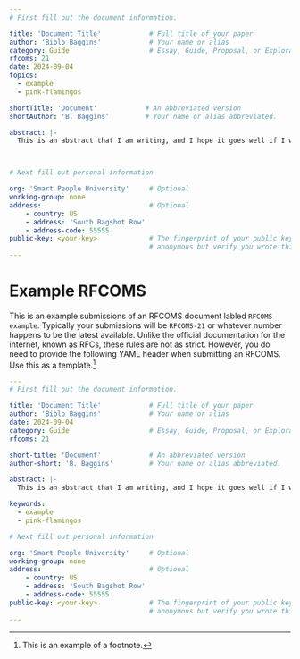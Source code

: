 ```yaml
---
# First fill out the document information.

title: 'Document Title'            # Full title of your paper
author: 'Biblo Baggins'            # Your name or alias
category: Guide                    # Essay, Guide, Proposal, or Exploratory
rfcoms: 21
date: 2024-09-04
topics:
  - example
  - pink-flamingos

shortTitle: 'Document'            # An abbreviated version
shortAuthor: 'B. Baggins'         # Your name or alias abbreviated.

abstract: |-
  This is an abstract that I am writing, and I hope it goes well if I write it out like this.



# Next fill out personal information

org: 'Smart People University'     # Optional
working-group: none
address:                           # Optional
    - country: US 
    - address: 'South Bagshot Row'
    - address-code: 55555
public-key: <your-key>             # The fingerprint of your public key if you wish to remain 
                                   # anonymous but verify you wrote this if someone asks.
---
```


# Example RFCOMS

This is an example submissions of an RFCOMS document labled `RFCOMS-example`. Typically your submissions will be `RFCOMS-21` or whatever number happens to be the latest available. Unlike the official documentation for the internet, known as RFCs, these rules are not as strict. However, you do need to provide the following YAML header when submitting an RFCOMS. Use this as a template.[^1]

```yaml
---
# First fill out the document information.

title: 'Document Title'            # Full title of your paper
author: 'Biblo Baggins'            # Your name or alias
date: 2024-09-04
category: Guide                    # Essay, Guide, Proposal, or Exploratory
rfcoms: 21

short-title: 'Document'            # An abbreviated version
author-short: 'B. Baggins'         # Your name or alias abbreviated.

abstract: |-
  This is an abstract that I am writing, and I hope it goes well if I write it out like this.

keywords:
  - example
  - pink-flamingos

# Next fill out personal information

org: 'Smart People University'     # Optional
working-group: none
address:                           # Optional
    - country: US 
    - address: 'South Bagshot Row'
    - address-code: 55555
public-key: <your-key>             # The fingerprint of your public key if you wish to remain 
                                   # anonymous but verify you wrote this if someone asks.
---
```

[^1]: This is an example of a footnote.
